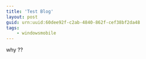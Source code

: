 ```yaml
---
title: 'Test Blog'
layout: post
guid: urn:uuid:60dee92f-c2ab-4840-862f-cef38bf2da48
tags:
    - windowsmobile
---
```


why ?? 

